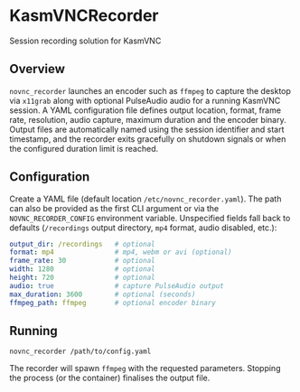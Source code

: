 # KasmVNCRecorder
Session recording solution for KasmVNC

## Overview

`novnc_recorder` launches an encoder such as `ffmpeg` to capture the desktop
via `x11grab` along with optional PulseAudio audio for a running KasmVNC
session. A YAML configuration file defines output location, format, frame rate,
resolution, audio capture, maximum duration and the encoder binary. Output
files are automatically named using the session identifier and start timestamp,
and the recorder exits gracefully on shutdown signals or when the configured
duration limit is reached.

## Configuration

Create a YAML file (default location `/etc/novnc_recorder.yaml`). The path can
also be provided as the first CLI argument or via the
`NOVNC_RECORDER_CONFIG` environment variable. Unspecified fields fall back to
defaults (`/recordings` output directory, `mp4` format, audio disabled, etc.):

```yaml
output_dir: /recordings   # optional
format: mp4               # mp4, webm or avi (optional)
frame_rate: 30            # optional
width: 1280               # optional
height: 720               # optional
audio: true               # capture PulseAudio output
max_duration: 3600        # optional (seconds)
ffmpeg_path: ffmpeg       # optional encoder binary
```

## Running

```
novnc_recorder /path/to/config.yaml
```

The recorder will spawn `ffmpeg` with the requested parameters. Stopping the
process (or the container) finalises the output file.
